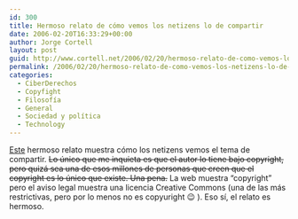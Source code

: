 ```yaml
---
id: 300
title: Hermoso relato de cómo vemos los netizens lo de compartir
date: 2006-02-20T16:33:29+00:00
author: Jorge Cortell
layout: post
guid: http://www.cortell.net/2006/02/20/hermoso-relato-de-como-vemos-los-netizens-lo-de-compartir/
permalink: /2006/02/20/hermoso-relato-de-como-vemos-los-netizens-lo-de-compartir/
categories:
  - CiberDerechos
  - Copyfight
  - Filosofí­a
  - General
  - Sociedad y polí­tica
  - Technology
---
```

[Este](http://orsai.bitacoras.com/archives/000743.php) hermoso relato muestra cómo los netizens vemos el tema de compartir. <s>Lo único que me inquieta es que el autor lo tiene bajo copyright, pero quizá sea una de esos millones de personas que creen que el copyright es lo único que existe. Una pena.</s> La web muestra &#8220;copyright&#8221; pero el aviso legal muestra una licencia Creative Commons (una de las más restrictivas, pero por lo menos no es copyuright 😉 ). Eso sí­, el relato es hermoso.